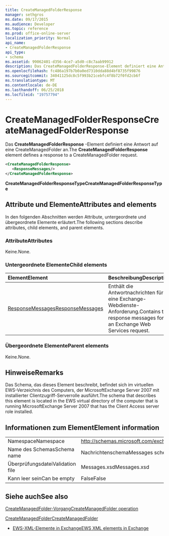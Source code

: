 ```yaml
---
title: CreateManagedFolderResponse
manager: sethgros
ms.date: 09/17/2015
ms.audience: Developer
ms.topic: reference
ms.prod: office-online-server
localization_priority: Normal
api_name:
- CreateManagedFolderResponse
api_type:
- schema
ms.assetid: 99062401-d356-4ce7-a5d0-c8c7aab99912
description: Das CreateManagedFolderResponse-Element definiert eine Antwort auf eine CreateManagedFolder an.
ms.openlocfilehash: fc486a197b7b0a0ed7310dda88d4bf8735f99876
ms.sourcegitcommit: 34041125dc8c5f993b21cebfc4f8b72f0fd2cb6f
ms.translationtype: MT
ms.contentlocale: de-DE
ms.lasthandoff: 06/25/2018
ms.locfileid: "19757794"
---
```

# <a name="createmanagedfolderresponse"></a><span data-ttu-id="7f71d-103">CreateManagedFolderResponse</span><span class="sxs-lookup"><span data-stu-id="7f71d-103">CreateManagedFolderResponse</span></span>

<span data-ttu-id="7f71d-104">Das **CreateManagedFolderResponse** -Element definiert eine Antwort auf eine CreateManagedFolder an.</span><span class="sxs-lookup"><span data-stu-id="7f71d-104">The **CreateManagedFolderResponse** element defines a response to a CreateManagedFolder request.</span></span> 
  
```xml
<CreateManagedFolderResponse>
   <ResponseMessages/>
</CreateManagedFolderResponse>
```

 <span data-ttu-id="7f71d-105">**CreateManagedFolderResponseType**</span><span class="sxs-lookup"><span data-stu-id="7f71d-105">**CreateManagedFolderResponseType**</span></span>
## <a name="attributes-and-elements"></a><span data-ttu-id="7f71d-106">Attribute und Elemente</span><span class="sxs-lookup"><span data-stu-id="7f71d-106">Attributes and elements</span></span>

<span data-ttu-id="7f71d-107">In den folgenden Abschnitten werden Attribute, untergeordnete und übergeordnete Elemente erläutert.</span><span class="sxs-lookup"><span data-stu-id="7f71d-107">The following sections describe attributes, child elements, and parent elements.</span></span>
  
### <a name="attributes"></a><span data-ttu-id="7f71d-108">Attribute</span><span class="sxs-lookup"><span data-stu-id="7f71d-108">Attributes</span></span>

<span data-ttu-id="7f71d-109">Keine.</span><span class="sxs-lookup"><span data-stu-id="7f71d-109">None.</span></span>
  
### <a name="child-elements"></a><span data-ttu-id="7f71d-110">Untergeordnete Elemente</span><span class="sxs-lookup"><span data-stu-id="7f71d-110">Child elements</span></span>

|<span data-ttu-id="7f71d-111">**Element**</span><span class="sxs-lookup"><span data-stu-id="7f71d-111">**Element**</span></span>|<span data-ttu-id="7f71d-112">**Beschreibung**</span><span class="sxs-lookup"><span data-stu-id="7f71d-112">**Description**</span></span>|
|:-----|:-----|
|[<span data-ttu-id="7f71d-113">ResponseMessages</span><span class="sxs-lookup"><span data-stu-id="7f71d-113">ResponseMessages</span></span>](responsemessages.md) <br/> |<span data-ttu-id="7f71d-114">Enthält die Antwortnachrichten für eine Exchange-Webdienste-Anforderung.</span><span class="sxs-lookup"><span data-stu-id="7f71d-114">Contains the response messages for an Exchange Web Services request.</span></span>  <br/> |
   
### <a name="parent-elements"></a><span data-ttu-id="7f71d-115">Übergeordnete Elemente</span><span class="sxs-lookup"><span data-stu-id="7f71d-115">Parent elements</span></span>

<span data-ttu-id="7f71d-116">Keine.</span><span class="sxs-lookup"><span data-stu-id="7f71d-116">None.</span></span>
  
## <a name="remarks"></a><span data-ttu-id="7f71d-117">Hinweise</span><span class="sxs-lookup"><span data-stu-id="7f71d-117">Remarks</span></span>

<span data-ttu-id="7f71d-118">Das Schema, das dieses Element beschreibt, befindet sich im virtuellen EWS-Verzeichnis des Computers, der MicrosoftExchange Server 2007 mit installierter Clientzugriff-Serverrolle ausführt.</span><span class="sxs-lookup"><span data-stu-id="7f71d-118">The schema that describes this element is located in the EWS virtual directory of the computer that is running MicrosoftExchange Server 2007 that has the Client Access server role installed.</span></span>
  
## <a name="element-information"></a><span data-ttu-id="7f71d-119">Informationen zum Element</span><span class="sxs-lookup"><span data-stu-id="7f71d-119">Element information</span></span>

|||
|:-----|:-----|
|<span data-ttu-id="7f71d-120">Namespace</span><span class="sxs-lookup"><span data-stu-id="7f71d-120">Namespace</span></span>  <br/> |http://schemas.microsoft.com/exchange/services/2006/messages  <br/> |
|<span data-ttu-id="7f71d-121">Name des Schemas</span><span class="sxs-lookup"><span data-stu-id="7f71d-121">Schema name</span></span>  <br/> |<span data-ttu-id="7f71d-122">Nachrichtenschema</span><span class="sxs-lookup"><span data-stu-id="7f71d-122">Messages schema</span></span>  <br/> |
|<span data-ttu-id="7f71d-123">Überprüfungsdatei</span><span class="sxs-lookup"><span data-stu-id="7f71d-123">Validation file</span></span>  <br/> |<span data-ttu-id="7f71d-124">Messages.xsd</span><span class="sxs-lookup"><span data-stu-id="7f71d-124">Messages.xsd</span></span>  <br/> |
|<span data-ttu-id="7f71d-125">Kann leer sein</span><span class="sxs-lookup"><span data-stu-id="7f71d-125">Can be empty</span></span>  <br/> |<span data-ttu-id="7f71d-126">False</span><span class="sxs-lookup"><span data-stu-id="7f71d-126">False</span></span>  <br/> |
   
## <a name="see-also"></a><span data-ttu-id="7f71d-127">Siehe auch</span><span class="sxs-lookup"><span data-stu-id="7f71d-127">See also</span></span>



[<span data-ttu-id="7f71d-128">CreateManagedFolder-Vorgang</span><span class="sxs-lookup"><span data-stu-id="7f71d-128">CreateManagedFolder operation</span></span>](createmanagedfolder-operation.md)
  
[<span data-ttu-id="7f71d-129">CreateManagedFolder</span><span class="sxs-lookup"><span data-stu-id="7f71d-129">CreateManagedFolder</span></span>](createmanagedfolder.md)


- [<span data-ttu-id="7f71d-130">EWS-XML-Elemente in Exchange</span><span class="sxs-lookup"><span data-stu-id="7f71d-130">EWS XML elements in Exchange</span></span>](ews-xml-elements-in-exchange.md)

